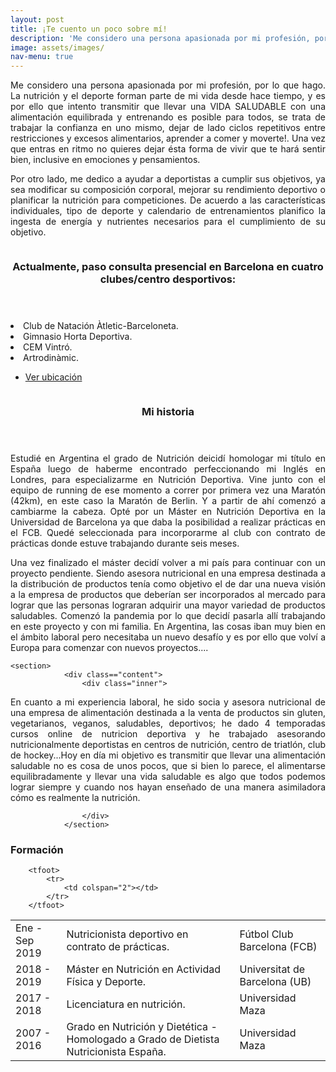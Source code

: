```yaml
---
layout: post
title: ¡Te cuento un poco sobre mí! 
description: 'Me considero una persona apasionada por mi profesión, por lo que hago. La nutrición y el deporte forman parte de mi vida desde hace mucho tiempo...'
image: assets/images/
nav-menu: true
---
```


<p align="justify">Me considero una persona apasionada por mi profesión, por lo que hago. La nutrición y el deporte forman parte de mi vida desde hace tiempo, y es por ello que intento transmitir que llevar una VIDA SALUDABLE con una alimentación equilibrada y entrenando es posible para todos, se trata de trabajar la confianza en uno mismo, dejar de lado ciclos repetitivos entre restricciones y excesos alimentarios, aprender a comer y moverte!. Una vez que entras en ritmo no quieres dejar ésta forma de vivir que te hará sentir bien, inclusive en emociones y pensamientos.<p/>
<p align="justify">Por otro lado, me dedico a ayudar a deportistas a cumplir sus objetivos, ya sea modificar su composición corporal, mejorar su rendimiento deportivo o planificar la nutrición para competiciones. De acuerdo a las características individuales, tipo de deporte y calendario de entrenamientos planifico la ingesta de energía y nutrientes necesarios para el cumplimiento de su objetivo.<p/>
<p>

<!-- Two -->
<section id="two" class="spotlights">
	<section>
		<a href="generic.html" class="image">
			<img src="{% link assets/images/Foto cv.jpeg %}" alt="" data-position="center center" />
		</a>
		<div class="content">
			<div class="inner">
				<header class="major">
					<h3>Actualmente, paso consulta presencial en Barcelona en cuatro clubes/centro desportivos:</h3>
				</header>
				<p><li>Club de Natación Àtletic-Barceloneta.</li>
				<li>Gimnasio Horta Deportiva.</li>
				<li>CEM Vintró.</li>
				<li>Artrodinàmic.</li></p>
				<ul class="actions">
					<li><a href="Servicios.html#mapas" class="button">Ver ubicación</a></li>
				</ul>
			</div>
		</div>
	</section>
	
<section>
		<a href="generic.html" class="image">
			<img src="{% link assets/images/SAVE_20200807_230801.jpg %}" alt="" data-position="top center" />
		</a>
		<div class="content">
			<div class="inner">
				<header class="major">
					<h3>Mi historia</h3>
				</header>
				<p align="justify">Estudié en Argentina el grado de Nutrición deicidí homologar mi título en España luego de haberme encontrado perfeccionando mi Inglés en Londres, para especializarme en Nutrición Deportiva. Vine junto con el equipo de running de ese momento a correr por primera vez una Maratón (42km), en este caso la Maratón de Berlin. Y a partir de ahí comenzó a cambiarme la cabeza.  Opté por un Máster en Nutrición Deportiva en la Universidad de Barcelona ya que daba la posibilidad a realizar prácticas en el FCB. Quedé seleccionada para incorporarme al club con contrato de prácticas donde estuve trabajando durante seis meses.</p>
<p align="justify">Una vez finalizado el máster decidí volver a mi país para continuar con un proyecto pendiente. Siendo asesora nutricional en una empresa destinada a la distribución de productos tenía como objetivo el de dar una nueva visión a la empresa de productos que deberían ser incorporados al mercado para lograr que las personas lograran adquirir una mayor variedad de productos saludables. Comenzó la pandemia por lo que decidí pasarla allí trabajando en este proyecto y con mi familia. En Argentina, las cosas iban muy bien en el ámbito laboral pero necesitaba un nuevo desafío y es por ello que volví a Europa para comenzar con nuevos proyectos....</p>
<p>      </p>
<p>      </p>
			</div>
		</div>
	</section>

	<section>
				<div class=="content">
					<div class="inner">
<p align="justify">En cuanto a mi experiencia laboral, he sido socia y asesora nutricional de una empresa de alimentación destinada a la venta de productos sin gluten, vegetarianos, veganos, saludables, deportivos; he dado 4 temporadas cursos online de nutricion deportiva y he trabajado asesorando nutricionalmente deportistas en centros de nutrición, centro de triatlón, club de hockey...Hoy en día mi objetivo es transmitir que llevar una alimentación saludable no es cosa de unos pocos, que si bien lo parece, el alimentarse equilibradamente y llevar una vida saludable es algo que todos podemos lograr siempre y cuando nos hayan enseñado de una manera asimiladora cómo es realmente la nutrición.</p>
					
					</div>
				</section>


	

<!-- Formación -->
<h3>Formación</h3>
		

<div class="table-wrapper">
	<table>
		<thead>
	<Formación>
		<tbody>
			<tr>
				<td>Ene - Sep 2019</td>
				<td>Nutricionista deportivo en contrato de prácticas.</td>
				<td>Fútbol Club Barcelona (FCB)</td>
			</tr>
			<tr>
				<td>2018 - 2019</td>
				<td>Máster en Nutrición en Actividad Física y Deporte.</td>
				<td>Universitat de Barcelona (UB)</td>
			</tr>
			<tr>
				<td>2017 - 2018</td>
				<td> Licenciatura en nutrición.</td>
				<td>Universidad Maza</td>
			</tr>
			<tr>
				<td>2007 - 2016</td>
				<td>Grado en Nutrición y Dietética - Homologado a Grado de Dietista Nutricionista España.</td>
				<td>Universidad Maza</td> 

		<tfoot>
			<tr>
				<td colspan="2"></td>
			</tr>
		</tfoot>
